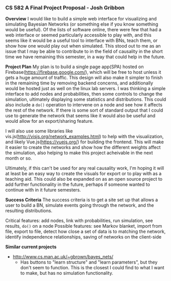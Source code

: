 ### CS 582 A Final Project Proposal - Josh Gribbon

**Overview**
I would like to build a simple web interface for visualizing and simulating Bayesian Networks (or something else if you know something would be useful). Of the lists of software online, there were few that had a web interface or seemed particularly accessible to play with, and this seems like it would be a useful tool to interface with BNs, teach them, or show how one would play out when simulated. This stood out to me as an issue that I may be able to contribute to in the field of causality in the short time we have remaining this semester, in a way that could help in the future.

**Project Plan**
My plan is to build a single page app(SPA) hosted on Firebase(https://firebase.google.com/), which will be free to host unless it gets a huge amount of traffic. This design will also make it simpler to finish in the remaining time by removing backend concerns, and additionally would be hosted just as well on the linux lab servers. I was thinking a simple interface to add nodes and probabilities, then some controls to change the simulation, ultimately displaying some statistics and distributions. This could also include a `do()` operation to intervene on a node and see how it affects the rest of the network. If there is some sort of standard output that I could use to generate the network that seems like it would also be useful and would allow for an export/sharing feature.

I will also use some libraries like vis.js(http://visjs.org/network_examples.html) to help with the visualization, and likely Vue.js(https://vuejs.org/) for building the frontend. This will make it easier to create the networks and show how the different weights affect the simulation, also helping to make this project acheivable in the next month or so.

Ultimately, if this can't be used for any real causality work, I'm hoping it will at least be an easy way to create the visuals for export or to play with as a teaching aid. This could also be expanded on as an open source project to add further functionality in the future, perhaps if someone wanted to continue with in it future semesters.

**Success Criteria**
The success criteria is to get a site set up that allows a user to build a BN, simulate events going through the network, and the resulting distributions.

Critical features: add nodes, link with probabilities, run simulation, see results, `do()` on a node
Possible features: see Markov blanket, import from file, export to file, detect how close a set of data is to matching the network, identify independence relationships, saving of networks on the client-side

**Similar current projects**
* http://www.cs.man.ac.uk/~gbrown/bayes_nets/
    * Has buttons to "learn structure" and "learn parameters", but they don't seem to function. This is the closest I could find to what I want to make, but has no simulation functionality.